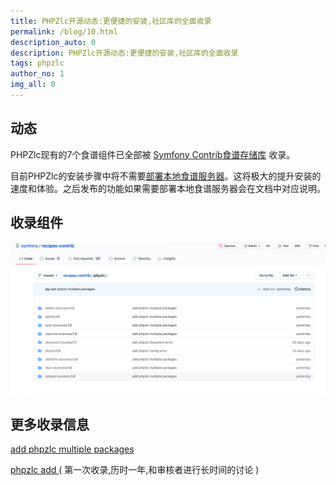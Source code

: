 ```yaml
---
title: PHPZlc开源动态:更便捷的安装,社区库的全面收录
permalink: /blog/10.html
description_auto: 0
description: PHPZlc开源动态:更便捷的安装,社区库的全面收录
tags: phpzlc
author_no: 1
img_all: 0
---
```


## 动态

PHPZlc现有的7个食谱组件已全部被 [Symfony Contrib食谱存储库](https://github.com/symfony/recipes-contrib) 收录。

目前PHPZlc的安装步骤中将不需要[部署本地食谱服务器](/doc/symfony-flex)。这将极大的提升安装的速度和体验。之后发布的功能如果需要部署本地食谱服务器会在文档中对应说明。

## 收录组件

![](/assets/posts/blog/contrib-1.png)

## 更多收录信息

[add phpzlc multiple packages](https://github.com/symfony/recipes-contrib/pull/1153)

[phpzlc add ](https://github.com/symfony/recipes-contrib/pull/1030) ( 第一次收录,历时一年,和审核者进行长时间的讨论 )